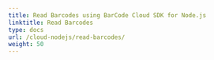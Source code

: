 ```yaml
---
title: Read Barcodes using BarCode Cloud SDK for Node.js 
linktitle: Read Barcodes
type: docs
url: /cloud-nodejs/read-barcodes/
weight: 50
---
```




